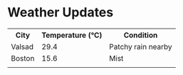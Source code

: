 # Weather Updates

<!-- WEATHER-UPDATE-START -->
<table><tr><th>City</th><th>Temperature (°C)</th><th>Condition</th></tr><tr><td>Valsad</td><td>29.4</td><td>Patchy rain nearby</td></tr><tr><td>Boston</td><td>15.6</td><td>Mist</td></tr><tr><td></td><td></td><td></td></tr></table>
<!-- WEATHER-UPDATE-END -->
